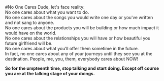 #No One Cares
Dude, let's face reality:  
No one cares about what you want to do.  
No one cares about the songs you would write one day or you've written and not sang to anyone.  
No one cares about the products you will be building or how much impact it would have on the world.  
No one cares about the relationships you will have or how beautiful you future girlfriend will be.  
No one cares about what you'll offer them sometime in the future.  
In fact, no one cares about any of your journeys until they see you at the destination. People, me, you, them, everybody cares about NOW!

**So for the umpteenth time, stop talking and start doing. Except off course you are at the talking stage of your doings.**
